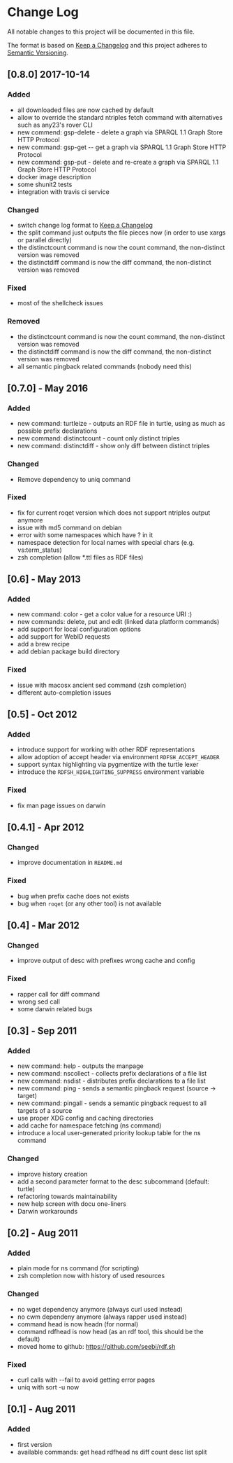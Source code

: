 # Change Log

All notable changes to this project will be documented in this file.

The format is based on [Keep a Changelog](http://keepachangelog.com/) and this project adheres to [Semantic Versioning](http://semver.org/).

## [0.8.0] 2017-10-14

### Added

* all downloaded files are now cached by default
* allow to override the standard ntriples fetch command with alternatives such as any23's rover CLI
* new commend: gsp-delete - delete a graph via SPARQL 1.1 Graph Store HTTP Protocol
* new command: gsp-get -- get a graph via SPARQL 1.1 Graph Store HTTP Protocol
* new command: gsp-put - delete and re-create a graph via SPARQL 1.1 Graph Store HTTP Protocol
* docker image description
* some shunit2 tests
* integration with travis ci service

### Changed

* switch change log format to [Keep a Changelog](http://keepachangelog.com/) 
* the split command just outputs the file pieces now (in order to use xargs or parallel directly)
* the distinctcount command is now the count command, the non-distinct version was removed
* the distinctdiff command is now the diff command, the non-distinct version was removed

### Fixed

* most of the shellcheck issues

### Removed

* the distinctcount command is now the count command, the non-distinct version was removed
* the distinctdiff command is now the diff command, the non-distinct version was removed
* all semantic pingback related commands (nobody need this)

## [0.7.0] - May 2016

### Added

* new command: turtleize - outputs an RDF file in turtle, using as much as possible prefix declarations 
* new command: distinctcount - count only distinct triples
* new command: distinctdiff - show only diff between distinct triples

### Changed

* Remove dependency to uniq command

### Fixed

* fix for current roqet version which does not support ntriples output anymore
* issue with md5 command on debian
* error with some namespaces which have ? in it
* namespace detection for local names with special chars (e.g. vs:term_status)
* zsh completion (allow *.ttl files as RDF files)

## [0.6] - May 2013

### Added

* new command: color - get a color value for a resource URI :)
* new commands: delete, put and edit (linked data platform commands)
* add support for local configuration options
* add support for WebID requests
* add a brew recipe
* add debian package build directory

### Fixed

* issue with macosx ancient sed command (zsh completion)
* different auto-completion issues

## [0.5] - Oct 2012

### Added

* introduce support for working with other RDF representations
* allow adoption of accept header via environment `RDFSH_ACCEPT_HEADER`
* support syntax highlighting via pygmentize with the turtle lexer
* introduce the `RDFSH_HIGHLIGHTING_SUPPRESS` environment variable

### Fixed

* fix man page issues on darwin

## [0.4.1] - Apr 2012

### Changed

* improve documentation in `README.md`

### Fixed

* bug when prefix cache does not exists
* bug when `roqet` (or any other tool) is not available

## [0.4] - Mar 2012

### Changed

* improve output of desc with prefixes wrong cache and config

### Fixed

* rapper call for diff command
* wrong sed call
* some darwin related bugs

## [0.3] - Sep 2011

### Added

* new command: help - outputs the manpage
* new command: nscollect - collects prefix declarations of a file list
* new command: nsdist - distributes prefix declarations to a file list
* new command: ping - sends a semantic pingback request (source -> target)
* new command: pingall - sends a semantic pingback request to all targets of a source
* use proper XDG config and caching directories
* add cache for namespace fetching (ns command)
* introduce a local user-generated priority lookup table for the ns command

### Changed

* improve history creation
* add a second parameter format to the desc subcommand (default: turtle)
* refactoring towards maintainability
* new help screen with docu one-liners
* Darwin workarounds

## [0.2] - Aug 2011

### Added

* plain mode for ns command (for scripting)
* zsh completion now with history of used resources

### Changed

* no wget dependency anymore (always curl used instead)
* no cwm dependeny anymore (always rapper used instead)
* command head is now headn (for normal)
* command rdfhead is now head (as an rdf tool, this should be the default)
* moved home to github: https://github.com/seebi/rdf.sh

### Fixed

* curl calls with --fail to avoid getting error pages
* uniq with sort -u now

## [0.1] - Aug 2011

### Added

* first version
* available commands: get head rdfhead ns diff count desc list split

